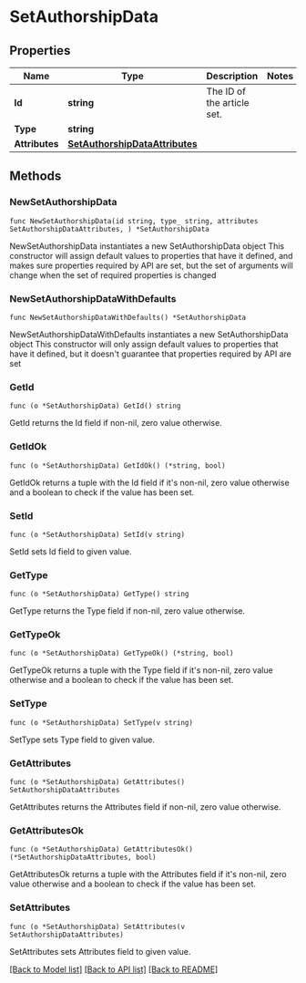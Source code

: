 # SetAuthorshipData

## Properties

Name | Type | Description | Notes
------------ | ------------- | ------------- | -------------
**Id** | **string** | The ID of the article set. | 
**Type** | **string** |  | 
**Attributes** | [**SetAuthorshipDataAttributes**](SetAuthorshipDataAttributes.md) |  | 

## Methods

### NewSetAuthorshipData

`func NewSetAuthorshipData(id string, type_ string, attributes SetAuthorshipDataAttributes, ) *SetAuthorshipData`

NewSetAuthorshipData instantiates a new SetAuthorshipData object
This constructor will assign default values to properties that have it defined,
and makes sure properties required by API are set, but the set of arguments
will change when the set of required properties is changed

### NewSetAuthorshipDataWithDefaults

`func NewSetAuthorshipDataWithDefaults() *SetAuthorshipData`

NewSetAuthorshipDataWithDefaults instantiates a new SetAuthorshipData object
This constructor will only assign default values to properties that have it defined,
but it doesn't guarantee that properties required by API are set

### GetId

`func (o *SetAuthorshipData) GetId() string`

GetId returns the Id field if non-nil, zero value otherwise.

### GetIdOk

`func (o *SetAuthorshipData) GetIdOk() (*string, bool)`

GetIdOk returns a tuple with the Id field if it's non-nil, zero value otherwise
and a boolean to check if the value has been set.

### SetId

`func (o *SetAuthorshipData) SetId(v string)`

SetId sets Id field to given value.


### GetType

`func (o *SetAuthorshipData) GetType() string`

GetType returns the Type field if non-nil, zero value otherwise.

### GetTypeOk

`func (o *SetAuthorshipData) GetTypeOk() (*string, bool)`

GetTypeOk returns a tuple with the Type field if it's non-nil, zero value otherwise
and a boolean to check if the value has been set.

### SetType

`func (o *SetAuthorshipData) SetType(v string)`

SetType sets Type field to given value.


### GetAttributes

`func (o *SetAuthorshipData) GetAttributes() SetAuthorshipDataAttributes`

GetAttributes returns the Attributes field if non-nil, zero value otherwise.

### GetAttributesOk

`func (o *SetAuthorshipData) GetAttributesOk() (*SetAuthorshipDataAttributes, bool)`

GetAttributesOk returns a tuple with the Attributes field if it's non-nil, zero value otherwise
and a boolean to check if the value has been set.

### SetAttributes

`func (o *SetAuthorshipData) SetAttributes(v SetAuthorshipDataAttributes)`

SetAttributes sets Attributes field to given value.



[[Back to Model list]](../README.md#documentation-for-models) [[Back to API list]](../README.md#documentation-for-api-endpoints) [[Back to README]](../README.md)


